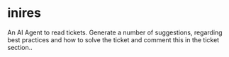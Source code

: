 # inires
An AI Agent to read tickets. Generate a number of suggestions, regarding best practices and how to solve the ticket and comment this in the ticket section.. 
